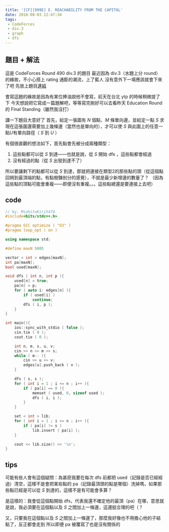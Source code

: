 ```yaml
---
title: '[CF][999E] E. REACHABILITY FROM THE CAPITAL'
date: 2018-08-03 22:47:34
tags:
 - CodeForces
 - div.3
 - graph
 - dfs
---
```


## 題目 + 解法

這是 CodeForces Round 490 div.3 的題目
最近因為 div.3（水題上分 round）的緣故，不小心搭上 rating 通膨的潮流，上了藍人
沒有意外下一場應該就會下來了吧
先放上題目[連結](http://codeforces.com/problemset/problem/999/E)
<!--more-->

會寫這題的緣故是因為有某位捧油說他不會寫，前天在台北 ytp 的時候稍微提了下
今天想說把它寫成一篇題解吧，等等寫完剛好可以去看昨天 Education Round 的 Final Standing（雖然我沒打）

講一下題目大意好了
首先，給定一張圖有 $N$ 個點、$M$ 條單向邊，並給定一點 $S$
求現在這張圖還需要加上幾條邊（當然也是單向的），才可以使 $S$ 與此圖上的任意一點$U$有單向路徑（ $S$ 到 $U$ ）

有個很直觀的想法如下，首先點會先被分成兩種類型：
1. 這些點都可以從 $S$ 到達——也就是說，從 $S$ 開始 dfs ，這些點都會經過
2. 沒有經過的點（從 $S$ 出發到達不了）

所以要讓剩下的點都可以從 $S$ 到達，那就把邊接在類型2的那些點的頭（從這個點回朔到最頂端的點，有點樹鍊剖分的感覺），不就是最少新增邊的數量了？
（因為這些點的頂點可能會重複——即便沒有重複。。。這些點總還是要連接上去吧）


## code

```cpp
// by. MiohitoKiri5474
#include<bits/stdc++.h>

#pragma GCC optimize ( "O3" )
#pragma loop_opt ( on )

using namespace std;

#define maxN 5005

vector < int > edges[maxN];
int pa[maxN];
bool used[maxN];

void dfs ( int n, int p ){
    used[n] = true;
    pa[n] = p;
    for ( auto i: edges[n] ){
        if ( used[i] )
            continue;
        dfs ( i, p );
    }
}

int main(){
    ios::sync_with_stdio ( false );
    cin.tie ( 0 );
    cout.tie ( 0 );

    int n, m, s, u, v;
    cin >> n >> m >> s;
    while ( m-- ){
        cin >> u >> v;
        edges[u].push_back ( v );
    }

    dfs ( s, s );
    for ( int i = 1 ; i <= n ; i++ ){
        if ( pa[i] == 0 ){
            memset ( used, 0, sizeof used );
            dfs ( i, i );
        }
    }

    set < int > lib;
    for ( int i = 1 ; i <= n ; i++ ){
        if ( pa[i] != s )
            lib.insert ( pa[i] );
    }

    cout << lib.size() << '\n';
}
```

## tips

可能有些人會有這個疑問：為甚麽我要在每次 dfs 前都把 used（記錄是否已經經過）清空，這樣不是會把某些點的 pa（記錄最頂頭的點是哪個）洗掉嗎，如果那些點已經是可以從 $S$ 到達的，這樣不是有可能會多算？

是這樣的：我會從這個點開始 dfs，代表我還不確定他的最頂（pa）在哪，意思就是說，我必須要在這個點以及 $S$ 之間加上一條邊，這還挺合理的吧（？

又，只要我在這個點以及 $S$ 之間加上一條邊了，那麼我好像也不用擔心他的子結點了，反正都會走到
所以即便 pa 被覆寫了也是沒有關係的